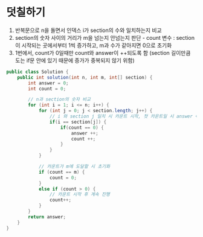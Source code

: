 # 덧칠하기
1. 반복문으로 n을 돌면서 인덱스 i가 section의 수와 일치하는지 비교
2. section의 숫자 사이의 거리가 m을 넘는지 안넘는지 판단 - count 변수 : section이 시작되는 곳에서부터 1씩 증가하고, m과 수가 같아지면 0으로 초기화
3. 1번에서, count가 0일때만 count와 answer이 ++되도록 함 (section 길이만큼 도는 if문 안에 있기 때문에 증가가 중복되지 않기 위함)

```java
public class Solution {
    public int solution(int n, int m, int[] section) {
        int answer = 0;
        int count = 0;

        // n과 section의 숫자 비교
        for (int i = 1; i <= n; i++) {
            for (int j = 0; j < section.length; j++) {
                // i 와 section j 일치 시 카운트 시작, 첫 카운트일 시 answer ++
                if(i == section[j]) {
                    if(count == 0) {
                        answer ++;
                        count ++;
                    }
                }
            }

            // 카운트가 m에 도달할 시 초기화
            if (count == m) {
                count = 0;
            }
            else if (count > 0) {
                // 카운트 시작 후 계속 진행
                count++;
            }
        }
        return answer;
    }
}
```